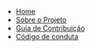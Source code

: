 <!-- docs/_sidebar.md -->

- [Home](README.md)
- [Sobre o Projeto](sobre.md)
- [Guia de Contribuição](guia.md)
- [Código de conduta](codigo.md)
